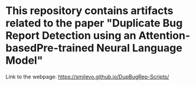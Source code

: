 # This repository contains artifacts related to the paper "Duplicate Bug Report Detection using an Attention-basedPre-trained Neural Language Model" 
Link to the webpage:
https://smilevo.github.io/DupBugRep-Scripts/
